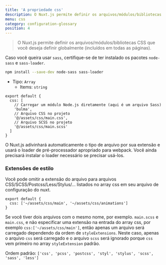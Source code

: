 ```yaml
---
title: 'A propriedade css'
description: O Nuxt.js permite definir os arquivos/módulos/bibliotecas CSS que você deseja definir globalmente (incluídos em todas as páginas).
menu: css
category: configuration-glossary
position: 4
---
```


> O Nuxt.js permite definir os arquivos/módulos/bibliotecas CSS que você deseja definir globalmente (incluídos em todas as páginas).

Caso você queira usar `sass`, certifique-se de ter instalado os pacotes `node-sass` e `sass-loader`.

```sh
npm install --save-dev node-sass sass-loader
```

- Tipo: `Array`
  - Items: `string`

```js{}[nuxt.config.js]
export default {
  css: [
    // Carregar um módulo Node.js diretamente (aqui é um arquivo Sass)
    'bulma',
    // Arquivo CSS no projeto
    '@/assets/css/main.css',
    // Arquivo SCSS no projeto
    '@/assets/css/main.scss'
  ]
}
```

O Nuxt.js adivinhará automaticamente o tipo de arquivo por sua extensão e usará o loader de pré-processador apropriado para webpack. Você ainda precisará instalar o loader necessário se precisar usá-los.

### Extensões de estilo

Você pode omitir a extensão do arquivo para arquivos CSS/SCSS/Postcss/Less/Stylus/... listados no array css em seu arquivo de configuração do nuxt.

```js{}[nuxt.config.js]
export default {
  css: ['~/assets/css/main', '~/assets/css/animations']
}
```

<base-alert>

Se você tiver dois arquivos com o mesmo nome, por exemplo. `main.scss` e `main.css`, e não especificar uma extensão na entrada do array css, por exemplo `css:['~/assets/css/main']`, então apenas um arquivo será carregado dependendo da ordem de `styleExtensions`. Neste caso, apenas o arquivo `css` será carregado e o arquivo `scss` será ignorado porque `css` vem primeiro no array `styleExtension` padrão.

</base-alert>

Ordem padrão: `['css', 'pcss', 'postcss', 'styl', 'stylus', 'scss', 'sass', 'less']`
